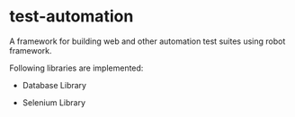 # test-automation

A framework for building web and other automation test suites using robot framework.

Following libraries are implemented:

+ Database Library

   

+ Selenium Library



